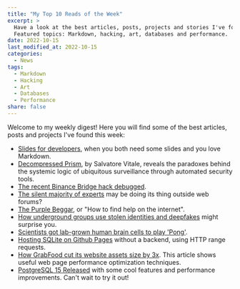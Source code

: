 ```yaml
---
title: "My Top 10 Reads of the Week"
excerpt: >
  Have a look at the best articles, posts, projects and stories I've found this week.
  Featured topics: Markdown, hacking, art, databases and performance.
date: 2022-10-15
last_modified_at: 2022-10-15
categories:
  - News
tags:
  - Markdown
  - Hacking
  - Art
  - Databases
  - Performance
share: false
---
```


Welcome to my weekly digest! Here you will find some of the best articles, posts and projects I've found this week:

- [Slides for developers](https://sli.dev/), when you both need some slides and you love Markdown.
- [Decompressed Prism](https://www.decompressed-prism.space/), by Salvatore Vitale, reveals the paradoxes behind the systemic logic of ubiquitous surveillance through automated security tools.
- [The recent Binance Bridge hack debugged](https://twitter.com/samczsun/status/1578167198203289600?s=46&t=5mWGgmZF7JY8JdrQy2f_iQ).
- [The silent majority of experts](https://prog21.dadgum.com/143.html) may be doing its thing outside web forums?
- [The Purple Beggar](http://thecodelesscode.com/case/170), or "How to find help on the internet".
- [How underground groups use stolen identities and deepfakes](https://www.trendmicro.com/en_us/research/22/i/how-underground-groups-use-stolen-identities-and-deepfakes.html) might surprise you.
- [Scientists got lab-grown human brain cells to play 'Pong'](https://www.engadget.com/brain-cells-pong-rats-182835843.html).
- [Hosting SQLite on Github Pages](https://phiresky.github.io/blog/2021/hosting-sqlite-databases-on-github-pages/) without a backend, using HTTP range requests.
- [How GrabFood cut its website assets size by 3x](https://engineering.grab.com/grabfood-bundle-size). This article shows useful web page performance optimization techniques.
- [PostgreSQL 15 Released](https://www.postgresql.org/about/news/postgresql-15-released-2526/) with some cool features and performance improvements. Can't wait to try it out!
